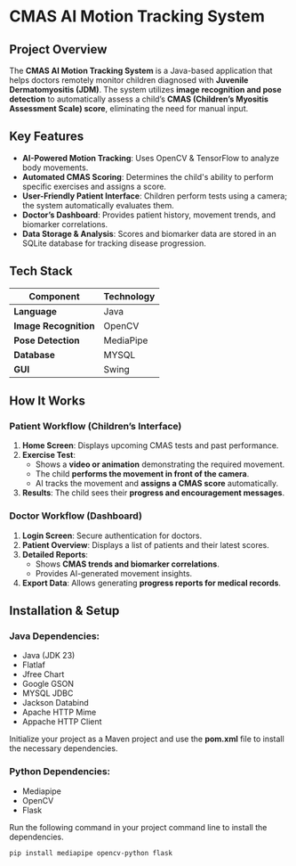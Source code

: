 # CMAS AI Motion Tracking System

## Project Overview
The **CMAS AI Motion Tracking System** is a Java-based application that helps doctors remotely monitor children diagnosed with **Juvenile Dermatomyositis (JDM)**. The system utilizes **image recognition and pose detection** to automatically assess a child’s **CMAS (Children’s Myositis Assessment Scale) score**, eliminating the need for manual input.

## Key Features
- **AI-Powered Motion Tracking**: Uses OpenCV & TensorFlow to analyze body movements.
- **Automated CMAS Scoring**: Determines the child's ability to perform specific exercises and assigns a score.
- **User-Friendly Patient Interface**: Children perform tests using a camera; the system automatically evaluates them.
- **Doctor’s Dashboard**: Provides patient history, movement trends, and biomarker correlations.
- **Data Storage & Analysis**: Scores and biomarker data are stored in an SQLite database for tracking disease progression.

##  Tech Stack
| Component            | Technology             |
|---------------------|------------------------|
| **Language**       | Java                   |
| **Image Recognition** | OpenCV                 |
| **Pose Detection** | MediaPipe |
| **Database**       | MYSQL                  |
| **GUI**           | Swing                  |

## How It Works
### Patient Workflow (Children’s Interface)
1. **Home Screen**: Displays upcoming CMAS tests and past performance.
2. **Exercise Test**:
   - Shows a **video or animation** demonstrating the required movement.
   - The child **performs the movement in front of the camera**.
   - AI tracks the movement and **assigns a CMAS score** automatically.
3. **Results**: The child sees their **progress and encouragement messages**.

### Doctor Workflow (Dashboard)
1. **Login Screen**: Secure authentication for doctors.
2. **Patient Overview**: Displays a list of patients and their latest scores.
3. **Detailed Reports**:
   - Shows **CMAS trends and biomarker correlations**.
   - Provides AI-generated movement insights.
4. **Export Data**: Allows generating **progress reports for medical records**.

## Installation & Setup
### Java Dependencies:
- Java (JDK 23)
- Flatlaf
- Jfree Chart
- Google GSON
- MYSQL JDBC
- Jackson Databind
- Apache HTTP Mime
- Appache HTTP Client

Initialize your project as a Maven project and use the **pom.xml** file to install the necessary dependencies.

### Python Dependencies:
- Mediapipe
- OpenCV
- Flask

Run the following command in your project command line to install the dependencies.

```
pip install mediapipe opencv-python flask
```




